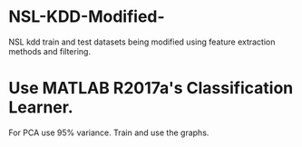 # NSL-KDD-Modified-
NSL kdd train and test datasets being modified using feature extraction methods and filtering.
# Use MATLAB R2017a's Classification Learner.
For PCA use 95% variance.
Train and use the graphs.
